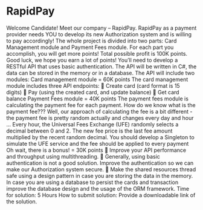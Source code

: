 # RapidPay

Welcome Candidate!
Meet our company – RapidPay.
RapidPay as a payment provider needs YOU to develop its new Authorization system and is willing to pay accordingly!
The whole project is divided into two parts: Card Management module and Payment Fees module. For each part you accomplish, you will get more points!
Total possible profit is 100K points.
Good luck, we hope you earn a lot of points!
You’ll need to develop a RESTful API that uses basic authentication.
The API will be written in C#, the data can be stored in the memory or in a database. The API will include two modules:
Card management module = 60K points
The card management module includes three API endpoints:
 Create card (card format is 15 digits)
 Pay (using the created card, and update balance)
 Get card balance
Payment Fees module = 40K points
The payment fees module is calculating the payment fee for each payment.
How do we know what is the payment fee???
Well, our approach of calculating the fee is a bit different - the payment fee is pretty random actually and changes every day and hour ...
Every hour, the Universal Fees Exchange (UFE) randomly selects a decimal between 0 and 2.
The new fee price is the last fee amount multiplied by the recent random decimal.
You should develop a Singleton to simulate the UFE service and the fee should be applied to every payment
Oh wait, there is a bonus! = 30K points
 Improve your API performance and throughput using multithreading.
 Generally, using basic authentication is not a good solution. Improve the authentication so we
can make our Authorization system secure.
 Make the shared resources thread safe using a design pattern in case you are storing the data in
the memory. In case you are using a database to persist the cards and transaction improve the database design and the usage of the ORM framework.
Time for solution:
5 Hours
How to submit solution:
Provide a downloadable link of the solution.
